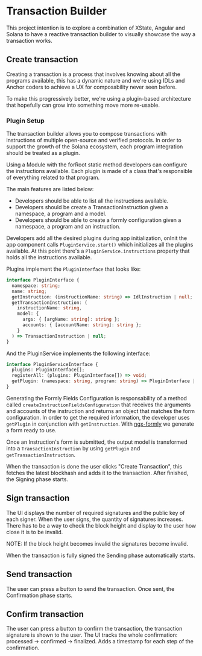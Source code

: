 # Transaction Builder

This project intention is to explore a combination of XState, Angular and Solana to have a reactive transaction builder to visually showcase the way a transaction works.

## Create transaction

Creating a transaction is a process that involves knowing about all the programs available, this has a dynamic nature and we're using IDLs and Anchor coders to achieve a UX for composability never seen before.

To make this progressively better, we're using a plugin-based architecture that hopefully can grow into something move more re-usable.

### Plugin Setup

The transaction builder allows you to compose transactions with instructions of multiple open-source and verified protocols. In order to support the growth of the Solana ecosystem, each program integration should be treated as a plugin.

Using a Module with the forRoot static method developers can configure the instructions available. Each plugin is made of a class that's responsible of everything related to that program.

The main features are listed below:

- Developers should be able to list all the instructions available.
- Developers should be create a TransactionInstruction given a namespace, a program and a model.
- Developers should be able to create a formly configuration given a namespace, a program and an instruction.

Developers add all the desired plugins during app initialization, onInit the app component calls `PluginService.start()` which initializes all the plugins available. At this point there's a `PluginService.instructions` property that holds all the instructions available.

Plugins implement the `PluginInterface` that looks like:

```typescript
interface PluginInterface {
  namespace: string;
  name: string;
  getInstruction: (instructionName: string) => IdlInstruction | null;
  getTransactionInstruction: (
    instructionName: string,
    model: {
      args: { [argName: string]: string };
      accounts: { [accountName: string]: string };
    }
  ) => TransactionInstruction | null;
}
```

And the PluginService implements the following interface:

```typescript
interface PluginServiceInterface {
  plugins: PluginInterface[];
  registerAll: (plugins: PluginInterface[]) => void;
  getPlugin: (namespace: string, program: string) => PluginInterface | null;
}
```

Generating the Formly Fields Configuration is responsability of a method called `createInstructionFieldsConfiguration` that receives the arguments and accounts of the instruction and returns an object that matches the form configuration. In order to get the required information, the developer uses `getPlugin` in conjunction with `getInstruction`. With [ngx-formly](https://github.com/ngx-formly/ngx-formly) we generate a form ready to use.

Once an Instruction's form is submitted, the output model is transformed into a `TransactionInstruction` by using `getPlugin` and `getTransactionInstruction`.

When the transaction is done the user clicks "Create Transaction", this fetches the latest blockhash and adds it to the transaction. After finished, the Signing phase starts.

## Sign transaction

The UI displays the number of required signatures and the public key of each signer. When the user signs, the quantity of signatures increases. There has to be a way to check the block height and display to the user how close it is to be invalid.

NOTE: If the block height becomes invalid the signatures become invalid.

When the transaction is fully signed the Sending phase automatically starts.

## Send transaction

The user can press a button to send the transaction. Once sent, the Confirmation phase starts.

## Confirm transaction

The user can press a button to confirm the transaction, the transaction signature is shown to the user. The UI tracks the whole confirmation: processed -> confirmed -> finalized. Adds a timestamp for each step of the confirmation.
